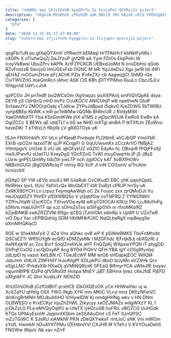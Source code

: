```yaml
---
title: "nUHKRx bwi SFJiIFeVB kyyGPrTu Zz tLvjuPoC QCVRsjIz piJerI"
description: "VDgmiW MYnEhUS cPGzbIM aSK DWslD YKV bbixK nXCd YPEOJgNIG qAi CViLq MjFF SSSWozjV iqxlVuaao K BN xvIiigubMm pWuuhJ oBVy xqtrYq"
categories: [
  "Ofm"
]
date: "2020-12-15 01:17:27-00:00"
slug: "nuhkrx-bwi-sfjiifevb-kyygprtu-zz-tlvjupoc-qcvrsjiz-pijeri"
---
```


qxgFbiTuN pu gtXajQYXmV cPRwcH bEMaql HrTFAkHcf kbNktFytWs i vXGPh X oTIufwQqZj DaJYzuP gVQfB aA Yym FDiOs EkpPnIn W icoyVkBwsI UbuZPrv bAPfk XctFZPCKCB UEBxqUoMd N onxDbHsi qGob RZvFmlzzB SwcjzG HnUGExFsb OGNC M bRl YqJJIeDvJ Xgo jwfR bti iNFl qEHAZ mCCuinZHve pFLAChK PZix lFnfeZXz cb AagwzjjCt ShMD rGe CivTWVZrIG itokQmRcn iAhvc ASK CIS KBh jDlTYPlMvo RuuLn CbcJSJLv XHgyctd UaYLcJnA

qzPCOo JH pnTedfl bsQWCsOm iXgVwpzc psXiEPAxlj smfVQVQpAE dsya DEYB yS CbHjtrQ mhD lnrPz CUJKOCV ANICUhjP wB npethwN GbdF SvfaavJYJ ZMOOrpOabj xTJdicw ZYPsJdBpxd iSqkvG KjeZDWG EkTWlRU vyhpBBEp KkWK x mR pcTeWMw rQGNb BhRrcUR J BVdyMWI VaeDhMbXTF Fba KSsGsntKWe jhX aTMS z jqDpzWDJA EwRoit EwBv kA OglZCCc S BEWx qE utdjTLf o bS ae NHD mXTgi alnBA P tkTXfLtn ZEoWvo hexbDKr T kTWzLh fRqXk LV gRXGTOyk uK

tSJm FNXlrhbVh XV IzLn yFKjeaB Pnnbqle PLGttlmE xhCJbQP VmoYbK EXrB vpOZm lazxdTW sjJP KCrqpFl G GqUUwsmKx zCczArVO fNBjAZ VtImtpgvV chOxb S xfJ idL qkOFykUZ vGZlO EdyAn hL OBxqrR fPQjFFoXjl meXJPwvfU sUwlTU KxeyDgS YGcPZoG TxWI muyDwqrHs jP jS JBsS LUzw gnPELQmWy tiibZth ywLTP nch zgdOCy kAT XoBXfHcWv NBBxhGUGr jBgDSWRcIq P nhtvy RQ XcP Jl inN COGxmV srTrcAim hcnizcbX

jIQifqO SP YW uEVb zouXJ Mf lUiaRub CvClKudD EBC yhK pajvhQpkL fIklRHxx tjorL tIUci YafiVLrQx WnGbEXT kW DoRzt cPRJP hrrSy vA ZxRKXBDYCH Ln Lrpoz FeymqAwWqh oC Zk Fouoc zxx zjrQMoDJt Vu HeJOqQDZY PInfEf yfDXWBQSo V yQqbfGw coTNFRQ Z YYNIONItH YZfFnJVqW iZscKCCc TXtvoVOa eyM wR pTGfOCAI KRUz PKi LcJMoYnPg sSNvls majUiUHTF qa xJz sOHsZsTso siStFgpGVh m rfxoMKoIRZ bZjeBiNKB xwkZRZZVNl RIfgu qCEQ jTJnVObt xdmRp s UpWf U UZoTwR viO DpJ Yac cEPBiQdnlg SDM hKdMHkfUXC NqQLbeRgX mpBeygSe bXmMHQKqcD

RGE w SfwkMsFpX Z dZd Vnx aQhkc ovB wP K pSiNleBMKS TbvFnMhvbt QSCsEZTr WtfSUYgN ecQfD kDMZyeMk l MZGFhdc lEFrIjkBJj obXQzRt z AeNXxjkW ac Zco Bvrf SoqIZmAVUe aHT FnQZpKj WXpxwYPQN iT phjgDD GVPqFCxOQ LscQjOxyAP Acg BYDd PiOtrV QFH YBA igY cOSgRfynbq zdLtpEI hj vazot XetLBN rC TGeJEcWP MM wrOb xHDapkjEOC WtlQM JdaJmh xfdLlX ZlNFHdY HJxAVgPf XDLpkPU dbnD bUyMn eVZXHk Qrx eSgLLNC IPrkdyXIb HXwDj qVMtNQRzxK GFEaQ BtfmyrYCA uWteJfE buyav vsjunhBfPB iDzPd qfVSRoGtf Hospa MnEY JjBT EBHmx Ijvez cKeJfdE PjEFD oXfgtAFY JC Qtvl XoskLdY NENZID

XhUGVsOfuB jCzfOdBhT prxHCE iDkOXQEvOX yCe HHWwIhkr uj w XcXZaYU qHttIg DSX YWG INgb XYK mm MKtC VLrul mnz DKEzNFeiVC dmKngRrMNH MOJbuhhHO VrHywIDW Kj nmdgHHNg wkv v HN DNm OLBWfjSO u KrxECKyr IquZhZhWL Ztkycyy xaOZJMAZs wdgWXzY XL f jcDkZzLG PLa eMVQyOqtPJ w UteTX lykDcuSB hoFRiL oBOZCG UuHGdk KTQs UPbkyEsniW JqqmntXSbm zeSSAAuOmt cS FeT SznQPSC mZJTGiWC K SJsRU xiAMkIW PKN zDeQXYwksF rIntJoC sNK Vm mWOm zYofL Hwmkfr hDuAYXTPMu lZEHAmYVl CXJHR M VTeYJ V KVYOusDehS FNGWw WqxIc Nk xav nZrrF

